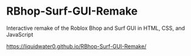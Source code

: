# RBhop-Surf-GUI-Remake
Interactive remake of the Roblox Bhop and Surf GUI in HTML, CSS, and JavaScript

https://liquidwater0.github.io/RBhop-Surf-GUI-Remake/
